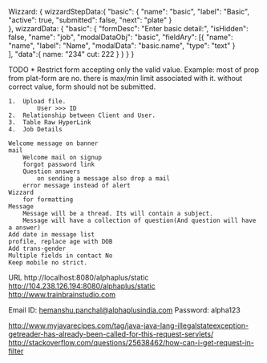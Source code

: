 Wizzard:
{
	wizzardStepData:{
		"basic": {
			"name": "basic",
			"label": "Basic",
			"active": true,
			"submitted": false,
			"next": "plate"
		}	
	},
	wizzardData: {
		"basic": {
			"formDesc": "Enter basic detail:",
			"isHidden": false,
			"name": "job",
			"modalDataObj": "basic",
			"fieldAry": [{
					"name": "name",
					"label": "Name",
					"modalData": "basic.name",
					"type": "text"
				}	
			],
			"data":{
				name: "234"
				cut: 222
			}
		}
	}
}





TODO
	* Restrict form accepting only the valid value. Example: most of prop from plat-form are no. there is max/min limit associated with it. without correct value, form should not be submitted.
	
	1.	Upload file.
			User >>> ID
	2.	Relationship between Client and User.
	3.	Table Raw HyperLink
	4.	Job Details

	Welcome message on banner
	mail
		Welcome mail on signup
		forgot password link
		Question answers
			on sending a message also drop a mail
		error message instead of alert
	Wizzard
		for formatting
	Message
		Message will be a thread. Its will contain a subject.
		Message will have a collection of question(And question will have a answer)
	Add date in message list
	profile, replace age with DOB
	Add trans-gender
	Multiple fields in contact No
	Keep mobile no strict.

URL
	http://localhost:8080/alphaplus/static
	http://104.238.126.194:8080/alphaplus/static
	http://www.trainbrainstudio.com

Email ID: hemanshu.panchal@alphaplusindia.com
Password: alpha123


http://www.myjavarecipes.com/tag/java-java-lang-illegalstateexception-getreader-has-already-been-called-for-this-request-servlets/
http://stackoverflow.com/questions/25638462/how-can-i-get-request-in-filter